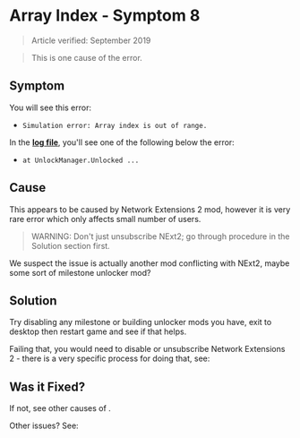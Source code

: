 # Array Index - Symptom 8

> Article verified: September 2019

> This is one cause of the [](Simulation-error-Array-index-is-out-of-range.md) error.

## Symptom

You will see this error:

* `Simulation error: Array index is out of range.`

In the [**log file**](Share-your-Cities-Skylines-log-file.md), you'll see one of the following below the error:

* `at UnlockManager.Unlocked ...`

## Cause

This appears to be caused by Network Extensions 2 mod, however it is very rare error which only affects small number of
users.

> WARNING: Don't just unsubscribe NExt2; go through procedure in the Solution section first.

We suspect the issue is actually another mod conflicting with NExt2, maybe some sort of milestone unlocker mod?

## Solution

Try disabling any milestone or building unlocker mods you have, exit to desktop then restart game and see if that helps.

Failing that, you would need to disable or unsubscribe Network Extensions 2 - there is a very specific process for doing
that, see: [](How-to-remove-workshop-networks.md)

## Was it Fixed?

If not, see other causes of [](Simulation-error-Array-index-is-out-of-range.md).

Other issues? See: [](Troubleshooting.md)